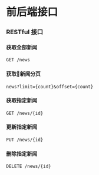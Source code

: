 前后端接口
========

### RESTful 接口
#### 获取全部新闻
`GET /news`
#### 获取新闻分页
`news?limit={count}&offset={count}`
#### 获取指定新闻
`GET /news/{id}`
#### 更新指定新闻
`PUT /news/{id}`
#### 删除指定新闻
`DELETE /news/{id}`



